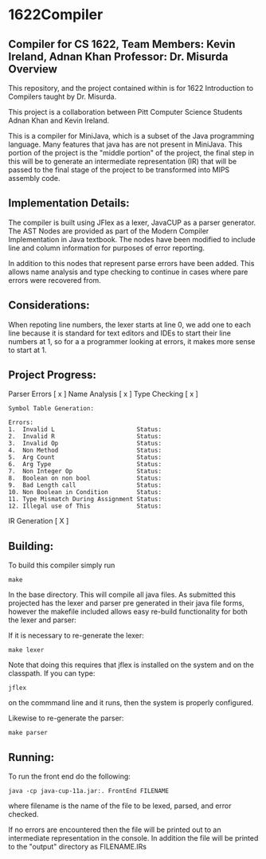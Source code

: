 # 1622Compiler
Compiler for CS 1622, Team Members: Kevin Ireland, Adnan Khan
Professor: Dr. Misurda
Overview
--------

This repository, and the project contained within is for 1622 Introduction to Compilers taught by Dr. Misurda.

This project is a collaboration between Pitt Computer Science Students Adnan Khan and Kevin Ireland.

This is a compiler for MiniJava, which is a subset of the Java programming language. Many features that java has
are not present in MiniJava. This portion of the project is the "middle portion" of the project, the final step in this
will be to generate an intermediate representation (IR) that will be passed to the final stage of the project to be
transformed into MIPS assembly code.

Implementation Details:
------------
 
 The compiler is built using JFlex as a lexer, JavaCUP as a parser generator. The AST Nodes are provided as part of
 the Modern Compiler Implementation in Java textbook. The nodes have been modified to include line and column information
 for purposes of error reporting.
 
 In addition to this nodes that represent parse errors have been added. This allows name analysis and type checking to continue
 in cases where pare errors were recovered from.

Considerations:
-----------------

When repoting line numbers, the lexer starts at line 0, we add one to each line because it is standard for text editors and IDEs to start their
line numbers at 1, so for a a programmer looking at errors, it makes more sense to start at 1.

Project Progress:
-----------

Parser Errors [ x ]
Name Analysis [ x ]
Type Checking [ x ]

    Symbol Table Generation:

    Errors:
    1.  Invalid L                       Status:
    2.  Invalid R                       Status:
    3.  Invalid Op                      Status:
    4.  Non Method                      Status:
    5.  Arg Count                       Status:
    6.  Arg Type                        Status:
    7.  Non Integer Op                  Status:
    8.  Boolean on non bool             Status:
    9.  Bad Length call                 Status:
    10. Non Boolean in Condition        Status:
    11. Type Mismatch During Assignment Status:
    12. Illegal use of This             Status:
    

IR Generation [ X ]

Building:
----------
To build this compiler simply run

~~~~
make
~~~~

In the base directory. This will compile all java files. As submitted this projected has the lexer and parser
pre generated in their java file forms, however the makefile included allows easy re-build functionality
for both the lexer and parser:
 
 If it is necessary to re-generate the lexer:

~~~~~~~~~
make lexer
~~~~~~~~~

Note that doing this requires that jflex is installed on the system and on the classpath. If you can type:

~~~~~
jflex 
~~~~~
on the commmand line and it runs, then the system is properly configured.

Likewise to re-generate the parser:

~~~~~~~~~~
make parser
~~~~~~~~~~~
Running:
-----------

To run the front end do the following:

~~~~
java -cp java-cup-11a.jar:. FrontEnd FILENAME
~~~~

where filename is the name of the file to be lexed, parsed, and error checked.

If no errors are encountered then the file will be printed out to an intermediate representation in the console.
In addition the file will be printed to the "output" directory as FILENAME.IRs